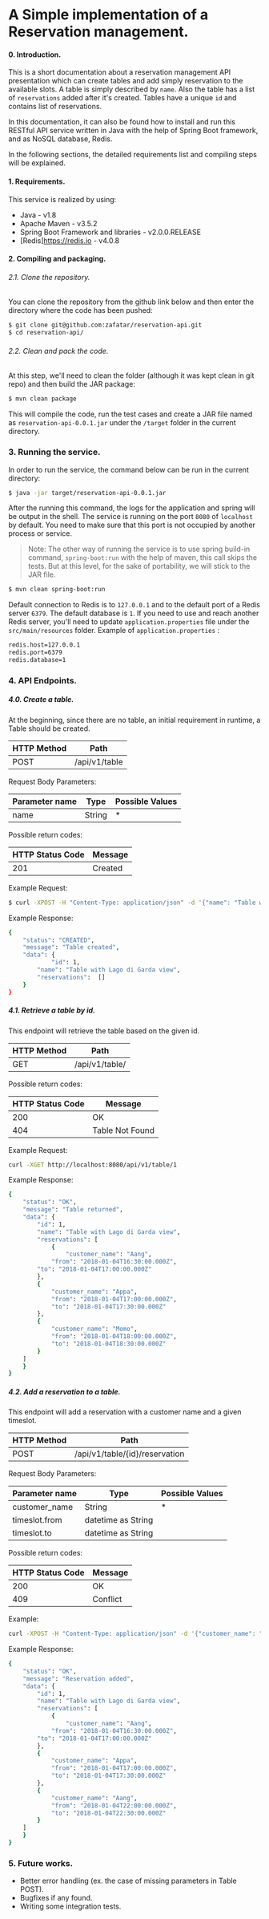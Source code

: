 # A Simple implementation of a Reservation management.
#### 0. Introduction.
This is a short documentation about a reservation management API presentation which can create tables and add simply reservation to the available slots.
A table is simply described by `name`. Also the table has a list of `reservations` added after it's created. Tables have a unique `id` and contains list of reservations.

In this documentation, it can also be found how to install and run this RESTful API service written in Java with the help of Spring Boot framework, and as NoSQL database, Redis.

In the following sections, the detailed requirements list and compiling steps will be explained.

#### 1. Requirements.
This service is realized by using:
  - Java - v1.8
  - Apache Maven - v3.5.2
  - Spring Boot Framework and libraries - v2.0.0.RELEASE
  - [Redis]<https://redis.io> - v4.0.8

#### 2. Compiling and packaging.
###### 2.1. Clone the repository.
You can clone the repository from the github link below and then enter the directory where the code has been pushed:
```sh
$ git clone git@github.com:zafatar/reservation-api.git
$ cd reservation-api/
```
###### 2.2. Clean and pack the code.
At this step, we'll need to clean the folder (although it was kept clean in git repo) and then build the JAR package:
```sh
$ mvn clean package
```
This will compile the code, run the test cases and create a JAR file named as `reservation-api-0.0.1.jar` under the `/target` folder in the current directory.

### 3. Running the service.
In order to run the service, the command below can be run in the current directory:
```sh
$ java -jar target/reservation-api-0.0.1.jar
```
After the running this command, the logs for the application and spring will be output in the shell. The service is running on the port `8080` of `localhost` by default. You need to make sure that this port is not occupied by another process or service.

> Note: The other way of running the service is to use spring build-in command, `spring-boot:run` with the help of maven, this call skips the tests. But at this level, for the sake of portability, we will stick to the JAR file.
```sh
$ mvn clean spring-boot:run
```
Default connection to Redis is to `127.0.0.1` and to the default port of a Redis server `6379`. The default database is `1`. If you need to use and reach another Redis server, you'll need to update `application.properties` file under the `src/main/resources` folder.
Example of `application.properties` :
```sh
redis.host=127.0.0.1
redis.port=6379
redis.database=1
```
### 4. API Endpoints.
##### 4.0. Create a table.
At the beginning, since there are no table, an initial requirement in runtime, a Table should be created.

| HTTP Method | Path |
| ------ | ------ |
| POST | /api/v1/table |

Request Body Parameters:

| Parameter name | Type | Possible Values |
| ------ | ----- | ----- |
| name | String | * |

Possible return codes:

| HTTP Status Code | Message |
| ---------------- | ------- |
| 201 | Created |

Example Request:
```sh
$ curl -XPOST -H "Content-Type: application/json" -d '{"name": "Table with Lago di Garda view"}' http://localhost:8080/api/v1/table
```
Example Response:
```sh
{
    "status": "CREATED",
    "message": "Table created",
    "data": {
    	    "id": 1,	
	    "name": "Table with Lago di Garda view",
	    "reservations":  []
    }
}
```

##### 4.1. Retrieve a table by id.
This endpoint will retrieve the table based on the given id.

| HTTP Method | Path |
| ------ | ------ |
| GET | /api/v1/table/<id> |

Possible return codes:

| HTTP Status Code | Message |
| ---------------- | ------- |
| 200 | OK |
| 404 | Table Not Found |

Example Request:
```sh
curl -XGET http://localhost:8080/api/v1/table/1
```
Example Response:
```sh
{
    "status": "OK",
    "message": "Table returned",
    "data": {
    	"id": 1,
        "name": "Table with Lago di Garda view",
        "reservations": [
            {
                "customer_name": "Aang",
   	        "from": "2018-01-04T16:30:00.000Z",
	 	"to": "2018-01-04T17:00:00.000Z"
	    },
	    {
	        "customer_name": "Appa",
	        "from": "2018-01-04T17:00:00.000Z",
	        "to": "2018-01-04T17:30:00.000Z"
	    },
	    {
	        "customer_name": "Momo",
	        "from": "2018-01-04T18:00:00.000Z",
	        "to": "2018-01-04T18:30:00.000Z"
	    }
	]
    }
}
```
##### 4.2. Add a reservation to a table.
This endpoint will add a reservation with a customer name and a given timeslot.

| HTTP Method | Path |
| ------ | ------ |
| POST | /api/v1/table/{id}/reservation |

Request Body Parameters:

| Parameter name | Type | Possible Values |
| ------ | ----- | ----- |
| customer_name | String | * |
| timeslot.from | datetime as String | |
| timeslot.to   | datetime as String | | 

Possible return codes:

| HTTP Status Code | Message |
| ---------------- | ------- |
| 200 | OK |
| 409 | Conflict |

Example:
```sh
curl -XPOST -H "Content-Type: application/json" -d '{"customer_name": "Aang", "timeslot": {"from": "2018-01-04T22:00:00.000Z", "to": "2018-01-04T22:30:00.000Z"}}' http://localhost:8080/api/v1/
```
Example Response:
```sh
{
    "status": "OK",
    "message": "Reservation added",
    "data": {
    	"id": 1,
        "name": "Table with Lago di Garda view",
        "reservations": [
            {
                "customer_name": "Aang",
   	        "from": "2018-01-04T16:30:00.000Z",
	 	"to": "2018-01-04T17:00:00.000Z"
	    },
	    {
	        "customer_name": "Appa",
	        "from": "2018-01-04T17:00:00.000Z",
	        "to": "2018-01-04T17:30:00.000Z"
	    },
	    {
	        "customer_name": "Aang",
	        "from": "2018-01-04T22:00:00.000Z",
	        "to": "2018-01-04T22:30:00.000Z"
	    }
	]
    }
}
```
### 5. Future works.
 - Better error handling (ex. the case of missing parameters in Table POST).
 - Bugfixes if any found.
 - Writing some integration tests.